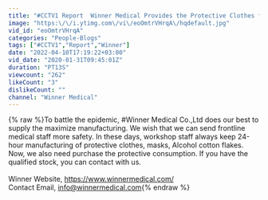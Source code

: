 ```yaml
---
title: "#CCTV1 Report  Winner Medical Provides the Protective Clothes for Wuhan to battle 2019 nCoV"
image: "https:\/\/i.ytimg.com\/vi\/eoOmtrVHrqA\/hqdefault.jpg"
vid_id: "eoOmtrVHrqA"
categories: "People-Blogs"
tags: ["#CCTV1","Report","Winner"]
date: "2022-04-10T17:19:22+03:00"
vid_date: "2020-01-31T09:45:01Z"
duration: "PT13S"
viewcount: "262"
likeCount: "3"
dislikeCount: ""
channel: "Winner Medical"
---
```

{% raw %}To battle the epidemic, #Winner Medical Co.,Ltd does our best to supply the maximize manufacturing. We wish that we can send frontline medical staff more safety. In these days, workshop staff always keep 24-hour manufacturing of protective clothes, masks, Alcohol cotton flakes.<br />Now, we also need purchase the protective consumption. If you have the qualified stock, you can contact with us.<br /><br />Winner Website, <a rel="nofollow" target="blank" href="https://www.winnermedical.com/">https://www.winnermedical.com/</a><br />Contact Email, info@winnermedical.com{% endraw %}
